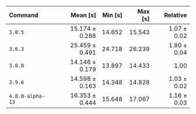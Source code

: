 | Command | Mean [s] | Min [s] | Max [s] | Relative |
|:---|---:|---:|---:|---:|
| `3.0.5` | 15.174 ± 0.288 | 14.652 | 15.543 | 1.07 ± 0.02 |
| `3.6.3` | 25.459 ± 0.491 | 24.718 | 26.239 | 1.80 ± 0.04 |
| `3.8.8` | 14.146 ± 0.179 | 13.897 | 14.433 | 1.00 |
| `3.9.6` | 14.598 ± 0.163 | 14.348 | 14.828 | 1.03 ± 0.02 |
| `4.0.0-alpha-13` | 16.353 ± 0.444 | 15.648 | 17.067 | 1.16 ± 0.03 |
